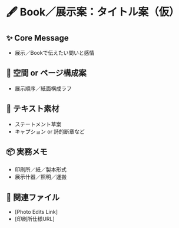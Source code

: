 # 🖋 Book／展示案：タイトル案（仮）

## ✨ Core Message
- 展示／Bookで伝えたい問いと感情

## 📐 空間 or ページ構成案
- 展示順序／紙面構成ラフ

## 📄 テキスト素材
- ステートメント草案
- キャプション or 詩的断章など

## 📦 実務メモ
- 印刷所／紙／製本形式
- 展示什器／照明／運搬

## 🔗 関連ファイル
- [Photo Edits Link]
- [印刷所仕様URL]
